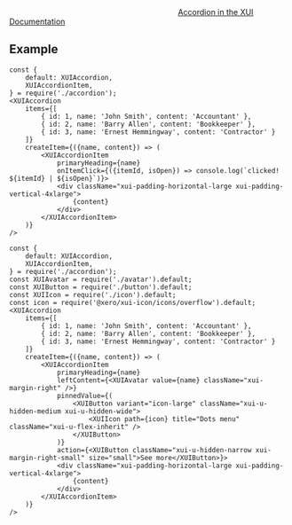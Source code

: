 <div class="xui-margin-vertical">
		<svg focusable="false" class="xui-icon xui-icon-inline xui-icon-large xui-icon-color-blue">
			<use xlink:href="#xui-icon-bookmark" role="presentation"/>
		</svg>
		<a href="../section-compounds-displayingdata-accordion.html">Accordion in the XUI Documentation</a>
</div>

## Example

```
const {
	default: XUIAccordion,
	XUIAccordionItem,
} = require('./accordion');
<XUIAccordion
	items={[
		{ id: 1, name: 'John Smith', content: 'Accountant' },
		{ id: 2, name: 'Barry Allen', content: 'Bookkeeper' },
		{ id: 3, name: 'Ernest Hemmingway', content: 'Contractor' }
	]}
	createItem={({name, content}) => (
		<XUIAccordionItem
			primaryHeading={name}
			onItemClick={({itemId, isOpen}) => console.log(`clicked! ${itemId} | ${isOpen}`)}>
			<div className="xui-padding-horizontal-large xui-padding-vertical-4xlarge">
				{content}
			</div>
		</XUIAccordionItem>
	)}
/>
```


```
const {
	default: XUIAccordion,
	XUIAccordionItem,
} = require('./accordion');
const XUIAvatar = require('./avatar').default;
const XUIButton = require('./button').default;
const XUIIcon = require('./icon').default;
const icon = require('@xero/xui-icon/icons/overflow').default;
<XUIAccordion
	items={[
		{ id: 1, name: 'John Smith', content: 'Accountant' },
		{ id: 2, name: 'Barry Allen', content: 'Bookkeeper' },
		{ id: 3, name: 'Ernest Hemmingway', content: 'Contractor' }
	]}
	createItem={({name, content}) => (
		<XUIAccordionItem
			primaryHeading={name}
			leftContent={<XUIAvatar value={name} className="xui-margin-right" />}
			pinnedValue={(
				<XUIButton variant="icon-large" className="xui-u-hidden-medium xui-u-hidden-wide">
					<XUIIcon path={icon} title="Dots menu" className="xui-u-flex-inherit" />
				</XUIButton>
			)}
			action={<XUIButton className="xui-u-hidden-narrow xui-margin-right-small" size="small">See more</XUIButton>}>
			<div className="xui-padding-horizontal-large xui-padding-vertical-4xlarge">
				{content}
			</div>
		</XUIAccordionItem>
	)}
/>
```
